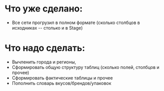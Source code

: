 # Что уже сделано:

* Все сети прогрузил в полном формате (сколько столбцов в исходниках -- столько и в Stage)

# Что надо сделать:

* Вычленить города и регионы, 
* Сформировать общую структуру таблиц (сколько полей, столбцов и прочее)
* Сформировать фактические таблицы и прочее
* Пополнить словарь вкусов/брендов/упаковок